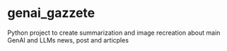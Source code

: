 # genai_gazzete
Python project to create summarization and image recreation about main GenAI and LLMs news, post and articples
